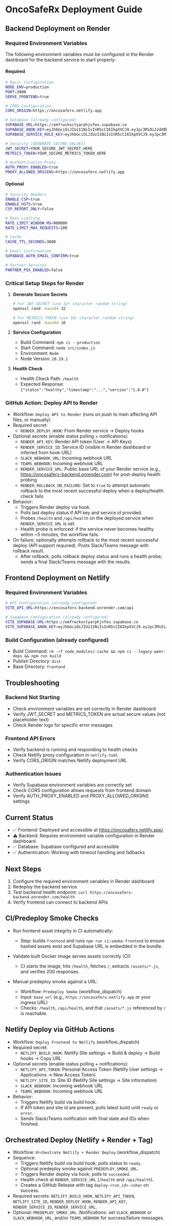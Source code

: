 # OncoSafeRx Deployment Guide

## Backend Deployment on Render

### Required Environment Variables

The following environment variables must be configured in the Render dashboard for the backend service to start properly:

#### Required
```bash
# Basic Configuration
NODE_ENV=production
PORT=3000
SERVE_FRONTEND=true

# CORS Configuration
CORS_ORIGIN=https://oncosaferx.netlify.app

# Database (already configured)
SUPABASE_URL=https://emfrwckxctyarphjvfeu.supabase.co
SUPABASE_ANON_KEY=eyJhbGciOiJIUzI1NiIsInR5cCI6IkpXVCJ9.eyJpc3MiOiJzdXBhYmFzZSIsInJlZiI6ImVtZnJ3Y2t4Y3R5YXJwaGp2ZmV1Iiwicm9sZSI6ImFub24iLCJpYXQiOjE3NTgwNjM2NjcsImV4cCI6MjA3MzYzOTY2N30.yYrhigcrMY82OkA4KPqSANtN5YgeA6xGH9fnrTe5k8c
SUPABASE_SERVICE_ROLE_KEY=eyJhbGciOiJIUzI1NiIsInR5cCI6IkpXVCJ9.eyJpc3MiOiJzdXBhYmFzZSIsInJlZiI6ImVtZnJ3Y2t4Y3R5YXJwaGp2ZmV1Iiwicm9sZSI6InNlcnZpY2Vfcm9sZSIsImlhdCI6MTc1ODA2MzY2NywiZXhwIjoyMDczNjM5NjY3fQ.friwElbgi1p0xKV3S7LjDrEuzSFTJZkWp5ot4Xt0Qx0

# Security (GENERATE SECURE VALUES)
JWT_SECRET=YOUR_SECURE_JWT_SECRET_HERE
METRICS_TOKEN=YOUR_SECURE_METRICS_TOKEN_HERE

# Authentication Proxy
AUTH_PROXY_ENABLED=true
PROXY_ALLOWED_ORIGINS=https://oncosaferx.netlify.app
```

#### Optional
```bash
# Security Headers
ENABLE_CSP=true
ENABLE_HSTS=true
CSP_REPORT_ONLY=false

# Rate Limiting
RATE_LIMIT_WINDOW_MS=900000
RATE_LIMIT_MAX_REQUESTS=100

# Cache
CACHE_TTL_SECONDS=3600

# Email Confirmation
SUPABASE_AUTH_EMAIL_CONFIRM=true

# Partner Services
PARTNER_PGX_ENABLED=false
```

### Critical Setup Steps for Render

1. **Generate Secure Secrets**
   ```bash
   # For JWT_SECRET (use 32+ character random string)
   openssl rand -base64 32
   
   # For METRICS_TOKEN (use 16+ character random string)
   openssl rand -base64 16
   ```

2. **Service Configuration**
   - Build Command: `npm ci --production`
   - Start Command: `node src/index.js`
   - Environment: `Node`
   - Node Version: `20.19.1`

3. **Health Check**
   - Health Check Path: `/health`
   - Expected Response: `{"status":"healthy","timestamp":"...","version":"1.0.0"}`

### GitHub Action: Deploy API to Render

- Workflow: `Deploy API to Render` (runs on push to main affecting API files, or manually)
- Required secret:
  - `RENDER_DEPLOY_HOOK`: From Render service → Deploy hooks
- Optional secrets (enable status polling + notifications):
  - `RENDER_API_KEY`: Render API token (User → API Keys)
  - `RENDER_SERVICE_ID`: Service ID (visible in Render dashboard or inferred from hook URL)
  - `SLACK_WEBHOOK_URL`: Incoming webhook URL
  - `TEAMS_WEBHOOK`: Incoming webhook URL
  - `RENDER_SERVICE_URL`: Public base URL of your Render service (e.g., https://oncosaferx-backend.onrender.com) for post-deploy health probing
  - `RENDER_ROLLBACK_ON_FAILURE`: Set to `true` to attempt automatic rollback to the most recent successful deploy when a deploy/health check fails
- Behavior:
  - Triggers Render deploy via hook.
  - Polls last deploy status if API key and service id provided.
  - Probes `/health` and `/api/health` on the deployed service when `RENDER_SERVICE_URL` is set.
  - Health probe is enforced: if the service never becomes healthy within ~5 minutes, the workflow fails.
- On failure, optionally attempts rollback to the most recent successful deploy (API support required). Posts Slack/Teams message with rollback result.
  - After rollback, polls rollback deploy status and runs a health probe; sends a final Slack/Teams message with the results.

## Frontend Deployment on Netlify

### Required Environment Variables

```bash
# API Configuration (already configured)
VITE_API_URL=https://oncosaferx-backend.onrender.com/api

# Supabase Configuration (already configured)
VITE_SUPABASE_URL=https://emfrwckxctyarphjvfeu.supabase.co
VITE_SUPABASE_ANON_KEY=eyJhbGciOiJIUzI1NiIsInR5cCI6IkpXVCJ9.eyJpc3MiOiJzdXBhYmFzZSIsInJlZiI6ImVtZnJ3Y2t4Y3R5YXJwaGp2ZmV1Iiwicm9sZSI6ImFub24iLCJpYXQiOjE3NTgwNjM2NjcsImV4cCI6MjA3MzYzOTY2N30.yYrhigcrMY82OkA4KPqSANtN5YgeA6xGH9fnrTe5k8c
```

### Build Configuration (already configured)
- Build Command: `rm -rf node_modules/.cache && npm ci --legacy-peer-deps && npm run build`
- Publish Directory: `dist`
- Base Directory: `frontend`

## Troubleshooting

### Backend Not Starting
- Check environment variables are set correctly in Render dashboard
- Verify JWT_SECRET and METRICS_TOKEN are actual secure values (not placeholder text)
- Check Render logs for specific error messages

### Frontend API Errors
- Verify backend is running and responding to health checks
- Check Netlify proxy configuration in `netlify.toml`
- Verify CORS_ORIGIN matches Netlify deployment URL

### Authentication Issues
- Verify Supabase environment variables are correctly set
- Check CORS configuration allows requests from frontend domain
- Verify AUTH_PROXY_ENABLED and PROXY_ALLOWED_ORIGINS settings

## Current Status

- ✅ Frontend: Deployed and accessible at https://oncosaferx.netlify.app/
- ⚠️ Backend: Requires environment variable configuration in Render dashboard
- ✅ Database: Supabase configured and accessible
- ✅ Authentication: Working with timeout handling and fallbacks

## Next Steps

1. Configure the required environment variables in Render dashboard
2. Redeploy the backend service
3. Test backend health endpoint: `curl https://oncosaferx-backend.onrender.com/health`
4. Verify frontend can connect to backend APIs

## CI/Predeploy Smoke Checks

- Run frontend asset integrity in CI automatically:
  - Step: builds `frontend` and runs `npm run ci:smoke-frontend` to ensure hashed assets exist and Supabase URL is embedded in the bundle.

- Validate built Docker image serves assets correctly (CI):
  - CI starts the image, hits `/health`, fetches `/`, extracts `/assets/*.js`, and verifies 200 responses.

- Manual predeploy smoke against a URL:
  - Workflow: `Predeploy Smoke` (workflow_dispatch)
  - Input: `base_url` (e.g., `https://oncosaferx.netlify.app` or your ingress URL)
  - Checks: `/health`, `/api/health`, and that `/assets/*.js` referenced by `/` is reachable.

## Netlify Deploy via GitHub Actions

- Workflow: `Deploy Frontend to Netlify` (workflow_dispatch)
- Required secret:
  - `NETLIFY_BUILD_HOOK`: Netlify Site settings → Build & deploy → Build hooks → Copy URL
- Optional secrets (enable status polling + notifications):
  - `NETLIFY_API_TOKEN`: Personal Access Token (Netlify User settings → Applications → New Access Token)
  - `NETLIFY_SITE_ID`: Site ID (Netlify Site settings → Site information)
  - `SLACK_WEBHOOK`: Incoming webhook URL
  - `TEAMS_WEBHOOK`: Incoming webhook URL
- Behavior:
  - Triggers Netlify build via build hook.
  - If API token and site id are present, polls latest build until `ready` or `error`.
  - Sends Slack/Teams notification with final state and IDs when finished.

## Orchestrated Deploy (Netlify + Render + Tag)

- Workflow: `Orchestrate Netlify + Render Deploy` (workflow_dispatch)
- Sequence:
  - Triggers Netlify build via build hook; polls status to `ready`.
  - Optional predeploy smoke against `PREDEPLOY_SMOKE_URL`.
  - Triggers Render deploy via hook; polls to `succeeded`.
  - Health check at `RENDER_SERVICE_URL` (`/health` and `/api/health`).
  - Creates a GitHub Release with tag `deploy-<run_id>-<sha>` on success.
- Required secrets: `NETLIFY_BUILD_HOOK`, `NETLIFY_API_TOKEN`, `NETLIFY_SITE_ID`, `RENDER_DEPLOY_HOOK`, `RENDER_API_KEY`, `RENDER_SERVICE_ID`, `RENDER_SERVICE_URL`.
- Optional: `PREDEPLOY_SMOKE_URL`. Notifications: set `SLACK_WEBHOOK` or `SLACK_WEBHOOK_URL`, and/or `TEAMS_WEBHOOK` for success/failure messages.
